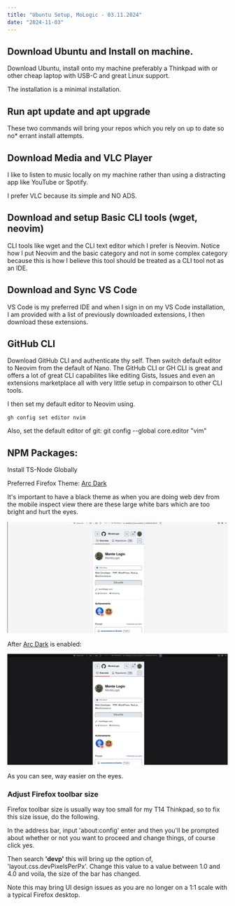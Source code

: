 ```yaml
---
title: "Ubuntu Setup, MoLogic - 03.11.2024"
date: "2024-11-03"
---
```


## Download Ubuntu and Install on machine.

Download Ubuntu, install onto my machine preferably a Thinkpad with or other cheap laptop with USB-C and great Linux support.

The installation is a minimal installation.

## Run apt update and apt upgrade

These two commands will bring your repos which you rely on up to date so no\* errant install attempts.

## Download Media and VLC Player

I like to listen to music locally on my machine rather than using a distracting app like YouTube or Spotify.

I prefer VLC because its simple and NO ADS.

## Download and setup Basic CLI tools (wget, neovim)

CLI tools like wget and the CLI text editor which I prefer is Neovim. Notice how I put Neovim and the basic category and not in some complex category because this is how I believe this tool should be treated as a CLI tool not as an IDE.

## Download and Sync VS Code

VS Code is my preferred IDE and when I sign in on my VS Code installation, I am provided with a list of previously downloaded extensions, I then download these extensions.

## GitHub CLI

Download GitHub CLI and authenticate thy self. Then switch default editor to Neovim from the default of Nano. The GitHub CLI or GH CLI is great and offers a lot of great CLI capabilites like editing Gists, Issues and even an extensions marketplace all with very little setup in compairson to other CLI tools.

I then set my default editor to Neovim using.

```
gh config set editor nvim
```

Also, set the default editor of git: git config --global core.editor "vim"

## NPM Packages:

Install TS-Node Globally

Preferred Firefox Theme: [Arc Dark](https://addons.mozilla.org/en-US/firefox/addon/arc-dark-theme-we/?utm_source=addons.mozilla.org&utm_medium=referral&utm_content=search)

It's important to have a black theme as when you are doing web dev from the mobile inspect view there are these large white bars which are too bright and hurt the eyes.

![](images/Screenshot-from-2024-12-15-14-03-17-1024x515.png)

After [Arc Dark](https://addons.mozilla.org/en-US/firefox/addon/arc-dark-theme-we/?utm_source=addons.mozilla.org&utm_medium=referral&utm_content=search) is enabled:

![](images/image-1024x515.png)

As you can see, way easier on the eyes.

### Adjust Firefox toolbar size

Firefox toolbar size is usually way too small for my T14 Thinkpad, so to fix this size issue, do the following.

In the address bar, input 'about:config' enter and then you'll be prompted about whether or not you want to proceed and change things, of course click yes.

Then search **'devp'** this will bring up the option of, 'layout.css.devPixelsPerPx'. Change this value to a value between 1.0 and 4.0 and voila, the size of the bar has changed.

Note this may bring UI design issues as you are no longer on a 1:1 scale with a typical Firefox desktop.
